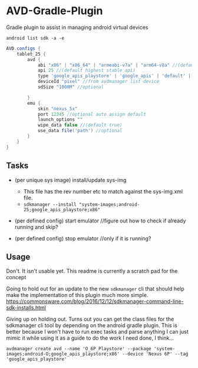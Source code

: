 # AVD-Gradle-Plugin
Gradle plugin to assist in managing android virtual devices

`android list sdk -a -e`

```groovy
AVD.configs {
    tablet_25 {
        avd {
            abi "x86" | "x86_64" | "armeabi-v7a" | "arm64-v8a" //(default x86_64)
            api 25 //(default highest stable api)
            type 'google_apis_playstore' | 'google_apis' | 'default' | 'android-wear' | 'android-tv' //(default google_apis)
            deviceId "pixel" //from avdmanager list device
            sdSize "1000M" //optional

        }
        emu {
            skin "nexus_5x"
            port 12345 //optional auto assign default
            launch_options ""
            wipe_data false //(default true)
            use_data file('path') //optional
        }
    }
}
```

## Tasks 
 - (per unique sys image) install/update sys-img 
    - This file has the rev number etc to match against the sys-img.xml file.
    - `sdkmanager --install "system-images;android-25;google_apis_playstore;x86"`
 
 - (per defined config) start emulator //figure out how to check if already running and skip?
 
 - (per defined config) stop emulator //only if it is running?   
 
 ## Usage
 Don't. It isn't usable yet. This readme is currently a scratch pad for the concept
 
 Going to hold out for an update to the new `sdkmanager` cli that should help make the implementation of this plugin much more simple.
 https://commonsware.com/blog/2016/12/12/sdkmanager-command-line-sdk-installs.html
 
 Giving up on holding out. Turns out you can get the class files for the sdkmanager cli tool by depending on the android gradle plugin. 
 This is better because I won't have to run exec tasks and parse anything I can just mimic it while using it as a guide to do the work I need done, I think...


 `avdmanager create avd --name 'O_6P_Playstore' --package 'system-images;android-O;google_apis_playstore;x86' --device 'Nexus 6P' --tag 'google_apis_playstore'`